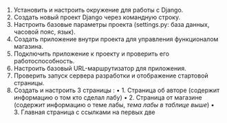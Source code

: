 1. Установить и настроить окружение для работы с Django.
2. Создать новый проект Django через командную строку.
3. Настроить базовые параметры проекта (settings.py: база данных, часовой пояс, язык).
4. Создать приложение внутри проекта для управления функционалом магазина.
5. Подключить приложение к проекту и проверить его работоспособность.
6. Настроить базовый URL-маршрутизатор для приложения.
7. Проверить запуск сервера разработки и отображение стартовой страницы.
8. Создать и настроить 3 страницы :
• 1. Страница об авторе (содержит информацию о том кто сделал лабу)
• 2. Страница от магазине (содержит информацию о теме лабы, *тема лабы в таблице выше*)
• 3. Главная страница с ссылками на первых две
